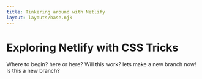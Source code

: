 ```yaml
---
title: Tinkering around with Netlify
layout: layouts/base.njk
---
```


# Exploring Netlify with CSS Tricks

Where to begin? here or here? Will this work? lets make a new branch now! Is this a new branch?
